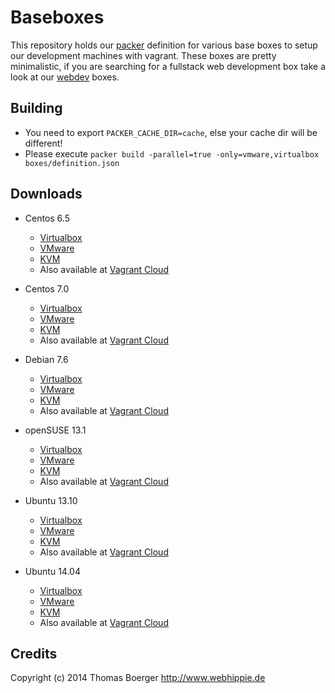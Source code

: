 # Baseboxes

This repository holds our [packer](https://www.packer.io) definition for various
base boxes to setup our development machines with vagrant. These boxes are pretty
minimalistic, if you are searching for a fullstack web development box take a
look at our [webdev](https://github.com/webhippie/webdev) boxes.

## Building

* You need to export ```PACKER_CACHE_DIR=cache```, else your cache dir will be different!
* Please execute ```packer build -parallel=true -only=vmware,virtualbox boxes/definition.json```

## Downloads

* Centos 6.5
  * [Virtualbox](http://vagrant.webhippie.de/centos-6.5-virtualbox-0.0.1.box)
  * [VMware](http://vagrant.webhippie.de/centos-6.5-virtualbox-0.0.1.box)
  * [KVM](http://vagrant.webhippie.de/centos-6.5-virtualbox-0.0.1.box)
  * Also available at [Vagrant Cloud](https://vagrantcloud.com/webhippie/boxes/centos-6.5)

* Centos 7.0
  * [Virtualbox](http://vagrant.webhippie.de/centos-7.0-virtualbox-0.0.1.box)
  * [VMware](http://vagrant.webhippie.de/centos-7.0-virtualbox-0.0.1.box)
  * [KVM](http://vagrant.webhippie.de/centos-7.0-virtualbox-0.0.1.box)
  * Also available at [Vagrant Cloud](https://vagrantcloud.com/webhippie/boxes/centos-7.0)

* Debian 7.6
  * [Virtualbox](http://vagrant.webhippie.de/debian-7.6-virtualbox-0.0.1.box)
  * [VMware](http://vagrant.webhippie.de/debian-7.6-virtualbox-0.0.1.box)
  * [KVM](http://vagrant.webhippie.de/debian-7.6-virtualbox-0.0.1.box)
  * Also available at [Vagrant Cloud](https://vagrantcloud.com/webhippie/boxes/debian-7.6)

* openSUSE 13.1
  * [Virtualbox](http://vagrant.webhippie.de/opensuse-13.1-virtualbox-0.0.1.box)
  * [VMware](http://vagrant.webhippie.de/opensuse-13.1-virtualbox-0.0.1.box)
  * [KVM](http://vagrant.webhippie.de/opensuse-13.1-virtualbox-0.0.1.box)
  * Also available at [Vagrant Cloud](https://vagrantcloud.com/webhippie/boxes/opensuse-13.1)

* Ubuntu 13.10
  * [Virtualbox](http://vagrant.webhippie.de/ubuntu-13.10-virtualbox-0.0.1.box)
  * [VMware](http://vagrant.webhippie.de/ubuntu-13.10-virtualbox-0.0.1.box)
  * [KVM](http://vagrant.webhippie.de/ubuntu-13.10-virtualbox-0.0.1.box)
  * Also available at [Vagrant Cloud](https://vagrantcloud.com/webhippie/boxes/ubuntu-13.10)

* Ubuntu 14.04
  * [Virtualbox](http://vagrant.webhippie.de/ubuntu-14.04-virtualbox-0.0.1.box)
  * [VMware](http://vagrant.webhippie.de/ubuntu-14.04-virtualbox-0.0.1.box)
  * [KVM](http://vagrant.webhippie.de/ubuntu-14.04-virtualbox-0.0.1.box)
  * Also available at [Vagrant Cloud](https://vagrantcloud.com/webhippie/boxes/ubuntu-14.04)

## Credits

Copyright (c) 2014 Thomas Boerger <http://www.webhippie.de>
